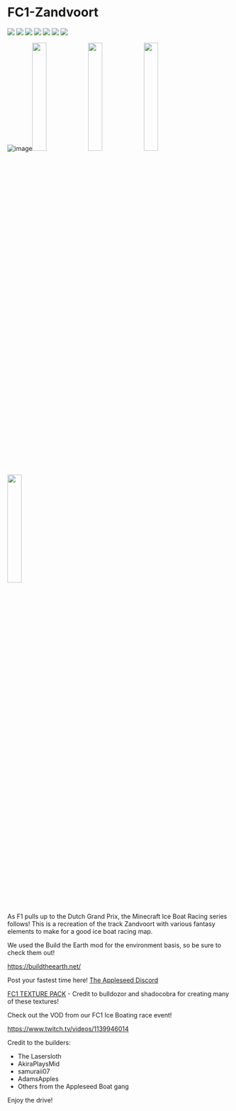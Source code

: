 # FC1-Zandvoort

[![][badge-dl]][dl-latest]
[![][badge-planetmc]][planetmc]
[![][badge-discord]][join-discord] 
[![][badge-patreon]][patreon]
[![][badge-youtube]][youtube]
[![][badge-twitch]][twitch]
[![][badge-twitter]][twitter]



![image](https://user-images.githubusercontent.com/96582306/188323704-157ef5b1-9b48-42bf-ad80-ed1cd3d6dd84.png)<!--
--><img src="https://user-images.githubusercontent.com/96582306/188323811-b986eabe-74ae-4331-b078-f337858e9700.png" width="25%"><!--
--><img src="https://user-images.githubusercontent.com/96582306/188323824-42c99a18-71cc-43a8-a8a4-c3747b21a852.png" width="25%"><!--
--><img src="https://user-images.githubusercontent.com/96582306/188323834-b423559a-2dde-48c2-a552-bc961958cfb2.png" width="25%"><!--
--><img src="https://user-images.githubusercontent.com/96582306/188323840-3187e1aa-f54d-4217-815a-239435b5df3a.png" width="25%">

As F1 pulls up to the Dutch Grand Prix, the Minecraft Ice Boat Racing series follows! This is a recreation of the track Zandvoort with various fantasy elements to make for a good ice boat racing map.

We used the Build the Earth mod for the environment basis, so be sure to check them out!

https://buildtheearth.net/

Post your fastest time here! [The Appleseed Discord][join-discord]

[FC1 TEXTURE PACK][dl-texture] - Credit to bulldozor and shadocobra for creating many of these textures!

Check out the VOD from our FC1 Ice Boating race event!

https://www.twitch.tv/videos/1139946014


Credit to the builders:
- The Lasersloth
- AkiraPlaysMid
- samuraii07
- AdamsApples
- Others from the Appleseed Boat gang

Enjoy the drive!


<!-- link refrences (repo-specific)-->
[dl-latest]: https://github.com/FormulaCraftOne/FC1-Zandvoort/releases/latest/download/FC1-Zandvoort.zip
[planetmc]: https://www.planetminecraft.com/project/f1-zandvoort-ice-boating-track/


<!-- link refrences (not repo-specific)-->
[dl-texture]:   https://github.com/FormulaCraftOne/FC1-TexturePack/releases/latest/download/FC1.TexturePack.zip
[join-discord]: https://discord.gg/paeBnG8Csd
[twitter]:      https://twitter.com/AdamsApplesPie
[twitch]:       https://www.twitch.tv/adamsapplelive
[youtube]:      https://www.youtube.com/c/AdamsApples
[patreon]:      https://www.patreon.com/AdamsApples

<!-- Shields.io Badge Images -->
[badge-dl]:       https://img.shields.io/badge/-Direct%20Downlod-brightgreen?style=for-the-badge
[badge-planetmc]: https://img.shields.io/badge/-PlanetMinecraft-blue?style=for-the-badge
[badge-discord]:  https://img.shields.io/discord/417802132733952010?label=&logo=Discord&style=social
[badge-twitter]:  https://img.shields.io/badge/--white?style=social&logo=twitter
[badge-twitch]:   https://img.shields.io/badge/--white?style=social&logo=twitch
[badge-youtube]:  https://img.shields.io/badge/--white?style=social&logo=youtube
[badge-patreon]:  https://img.shields.io/badge/--white?style=social&logo=patreon

